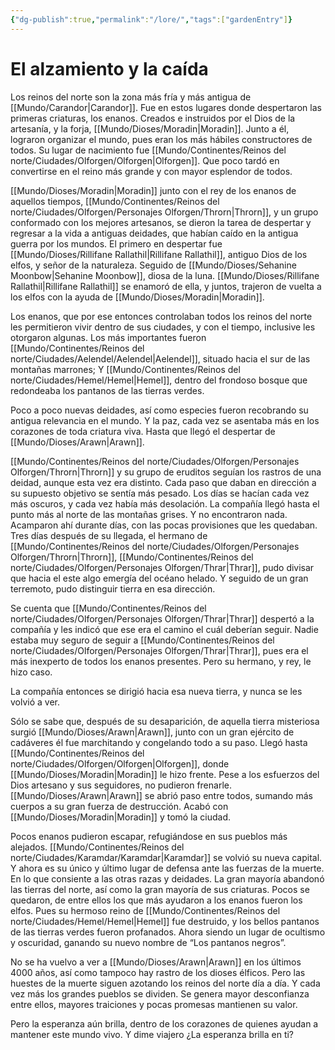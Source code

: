 ```yaml
---
{"dg-publish":true,"permalink":"/lore/","tags":["gardenEntry"]}
---
```


# **El alzamiento y la caída**
Los reinos del norte son la zona más fría y más antigua de [[Mundo/Carandor\|Carandor]]. Fue en estos lugares donde despertaron las primeras criaturas, los enanos. Creados e instruidos por el Dios de la artesanía, y la forja, [[Mundo/Dioses/Moradin\|Moradin]]. Junto a él, lograron organizar el mundo, pues eran los más hábiles constructores de todos. Su lugar de nacimiento fue [[Mundo/Continentes/Reinos del norte/Ciudades/Olforgen/Olforgen\|Olforgen]]. Que poco tardó en convertirse en el reino más grande y con mayor esplendor de todos.

[[Mundo/Dioses/Moradin\|Moradin]] junto con el rey de los enanos de aquellos tiempos, [[Mundo/Continentes/Reinos del norte/Ciudades/Olforgen/Personajes Olforgen/Throrn\|Throrn]], y un grupo conformado con los mejores artesanos, se dieron la tarea de despertar y regresar a la vida a antiguas deidades, que habían caído en la antigua guerra por los mundos. El primero en despertar fue [[Mundo/Dioses/Rillifane Rallathil\|Rillifane Rallathil]], antiguo Dios de los elfos, y señor de la naturaleza. Seguido de [[Mundo/Dioses/Sehanine Moonbow\|Sehanine Moonbow]], diosa de la luna. [[Mundo/Dioses/Rillifane Rallathil\|Rillifane Rallathil]] se enamoró de ella, y juntos, trajeron de vuelta a los elfos con la ayuda de [[Mundo/Dioses/Moradin\|Moradin]].

Los enanos, que por ese entonces controlaban todos los reinos del norte les permitieron vivir dentro de sus ciudades, y con el tiempo, inclusive les otorgaron algunas. Los más importantes fueron [[Mundo/Continentes/Reinos del norte/Ciudades/Aelendel/Aelendel\|Aelendel]], situado hacia el sur de las montañas marrones; Y [[Mundo/Continentes/Reinos del norte/Ciudades/Hemel/Hemel\|Hemel]], dentro del frondoso bosque que redondeaba los pantanos de las tierras verdes.

Poco a poco nuevas deidades, así como especies fueron recobrando su antigua relevancia en el mundo. Y la paz, cada vez se asentaba más en los corazones de toda criatura viva. Hasta que llegó el despertar de [[Mundo/Dioses/Arawn\|Arawn]].

[[Mundo/Continentes/Reinos del norte/Ciudades/Olforgen/Personajes Olforgen/Throrn\|Throrn]] y su grupo de eruditos seguían los rastros de una deidad, aunque esta vez era distinto. Cada paso que daban en dirección a su supuesto objetivo se sentía más pesado. Los días se hacían cada vez más oscuros, y cada vez había más desolación. La compañía llegó hasta el punto más al norte de las montañas grises. Y no encontraron nada. Acamparon ahí durante días, con las pocas provisiones que les quedaban. Tres días después de su llegada, el hermano de [[Mundo/Continentes/Reinos del norte/Ciudades/Olforgen/Personajes Olforgen/Throrn\|Throrn]], [[Mundo/Continentes/Reinos del norte/Ciudades/Olforgen/Personajes Olforgen/Thrar\|Thrar]], pudo divisar que hacia el este algo emergía del océano helado. Y seguido de un gran terremoto, pudo distinguir tierra en esa dirección.

Se cuenta que [[Mundo/Continentes/Reinos del norte/Ciudades/Olforgen/Personajes Olforgen/Thrar\|Thrar]] despertó a la compañía y les indicó que ese era el camino el cuál deberían seguir. Nadie estaba muy seguro de seguir a [[Mundo/Continentes/Reinos del norte/Ciudades/Olforgen/Personajes Olforgen/Thrar\|Thrar]], pues era el más inexperto de todos los enanos presentes. Pero su hermano, y rey, le hizo caso.

La compañía entonces se dirigió hacia esa nueva tierra, y nunca se les volvió a ver.

Sólo se sabe que, después de su desaparición, de aquella tierra misteriosa surgió [[Mundo/Dioses/Arawn\|Arawn]], junto con un gran ejército de cadáveres él fue marchitando y congelando todo a su paso. Llegó hasta [[Mundo/Continentes/Reinos del norte/Ciudades/Olforgen/Olforgen\|Olforgen]], donde [[Mundo/Dioses/Moradin\|Moradin]] le hizo frente. Pese a los esfuerzos del Dios artesano y sus seguidores, no pudieron frenarle. [[Mundo/Dioses/Arawn\|Arawn]] se abrió paso entre todos, sumando más cuerpos a su gran fuerza de destrucción. Acabó con [[Mundo/Dioses/Moradin\|Moradin]] y tomó la ciudad.

Pocos enanos pudieron escapar, refugiándose en sus pueblos más alejados. [[Mundo/Continentes/Reinos del norte/Ciudades/Karamdar/Karamdar\|Karamdar]] se volvió su nueva capital. Y ahora es su único y último lugar de defensa ante las fuerzas de la muerte. En lo que consiente a las otras razas y deidades. La gran mayoría abandonó las tierras del norte, así como la gran mayoría de sus criaturas. Pocos se quedaron, de entre ellos los que más ayudaron a los enanos fueron los elfos. Pues su hermoso reino de [[Mundo/Continentes/Reinos del norte/Ciudades/Hemel/Hemel\|Hemel]] fue destruido, y los bellos pantanos de las tierras verdes fueron profanados. Ahora siendo un lugar de ocultismo y oscuridad, ganando su nuevo nombre de “Los pantanos negros”.

No se ha vuelvo a ver a [[Mundo/Dioses/Arawn\|Arawn]] en los últimos 4000 años, así como tampoco hay rastro de los dioses élficos. Pero las huestes de la muerte siguen azotando los reinos del norte día a día. Y cada vez más los grandes pueblos se dividen. Se genera mayor desconfianza entre ellos, mayores traiciones y pocas promesas mantienen su valor.

Pero la esperanza aún brilla, dentro de los corazones de quienes ayudan a mantener este mundo vivo. Y dime viajero ¿La esperanza brilla en ti?